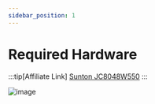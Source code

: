 ```yaml
---
sidebar_position: 1
---
```


# Required Hardware

:::tip[Affiliate Link]
[Sunton JC8048W550](https://s.click.aliexpress.com/e/_DBdoa6n)
:::

![image](https://ae-pic-a1.aliexpress-media.com/kf/S3bc68f29311d4a3a9fec461e90eaac05L/Guition-ESP32S3-8M-PSRAM-16M-FLspatule-5-pouces-IPS-800-480-module-d-affichage-LCD-haute.jpg_.webp)
